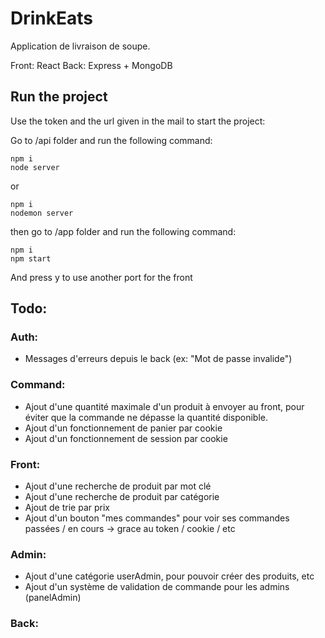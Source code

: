 # DrinkEats

Application de livraison de soupe.

Front: React
Back: Express + MongoDB

## Run the project

Use the token and the url given in the mail to start the project:

Go to /api folder and run the following command:

```
npm i
node server
```
or 
```
npm i
nodemon server
```

then go to /app folder and run the following command:

```
npm i
npm start
```

And press y to use another port for the front

## Todo:

### Auth:
* Messages d'erreurs depuis le back (ex: "Mot de passe invalide")

### Command:
* Ajout d'une quantité maximale d'un produit à envoyer au front, pour éviter que la commande ne dépasse la quantité disponible.
* Ajout d'un fonctionnement de panier par cookie
* Ajout d'un fonctionnement de session par cookie

### Front:
* Ajout d'une recherche de produit par mot clé
* Ajout d'une recherche de produit par catégorie
* Ajout de trie par prix
* Ajout d'un bouton "mes commandes" pour voir ses commandes passées / en cours -> grace au token / cookie / etc

### Admin:
* Ajout d'une catégorie userAdmin, pour pouvoir créer des produits, etc
* Ajout d'un système de validation de commande pour les admins (panelAdmin)

### Back:

